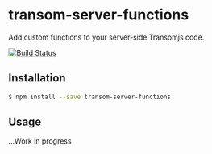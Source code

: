 # transom-server-functions
Add custom functions to your server-side Transomjs code.

[![Build Status](https://travis-ci.org/transomjs/transom-server-functions.svg?branch=master)](https://travis-ci.org/transomjs/transom-server-functions)


## Installation

```bash
$ npm install --save transom-server-functions
```

## Usage
...Work in progress

